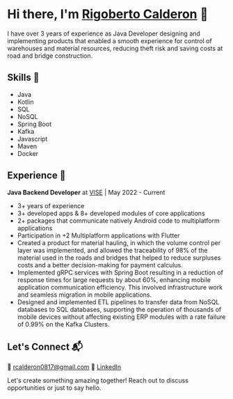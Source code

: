 # Hi there, I'm [Rigoberto Calderon](https://calderonrigoberto.github.io/calderondev/) 👋

I have over 3 years of experience as Java Developer designing and implementing products that enabled a smooth experience for control of warehouses and material resources, reducing theft risk and saving costs at road and bridge construction.

## Skills 🚀

- Java
- Kotlin
- SQL
- NoSQL
- Spring Boot
- Kafka
- Javascript
- Maven
- Docker

## Experience 🌟

**Java Backend Developer** at [VISE](https://www.vise.com.mx/?utm_term&utm_campaign=VISE%20Estrategia&utm_source=adwords&utm_medium=ppc&hsa_acc=2476579123&hsa_cam=16524711095&hsa_grp&hsa_ad&hsa_src=x&hsa_tgt&hsa_kw&hsa_mt&hsa_net=adwords&hsa_ver=3&gclid=Cj0KCQjw3JanBhCPARIsAJpXTx5EYjPoDSTbA7NQGlegqliUv_omMtuUzSjEnqVP5NVAHrI5UfuLR1IaAr3cEALw_wcB) | May 2022 - Current
- 3+ years of experience
- 3+ developed apps & 8+ developed modules of core applications
- 2+ packages that communicate natively Android code to multiplatform applications
- Participation in +2 Multiplatform applications with Flutter
- Created a product for material hauling, in which the volume control per layer was implemented, and allowed the traceability of 98% of the material used in the roads and bridges that helped to reduce surpluses costs and a better decision-making for payment calculus.
- Implemented gRPC services with Spring Boot resulting in a reduction of response times for large requests by about 60%, enhancing mobile application communication efficiency. This involved infrastructure work and seamless migration in mobile applications.
- Designed and implemented ETL pipelines to transfer data from NoSQL databases to SQL databases, supporting the operation of thousands of mobile devices without affecting existing ERP modules with a rate failure of 0.99% on the Kafka Clusters.

## Let's Connect 📬
📧 rcalderon0817@gmail.com
📱 [LinkedIn](https://www.linkedin.com/in/calderonrigoberto/)

Let's create something amazing together! Reach out to discuss opportunities or just to say hello.


